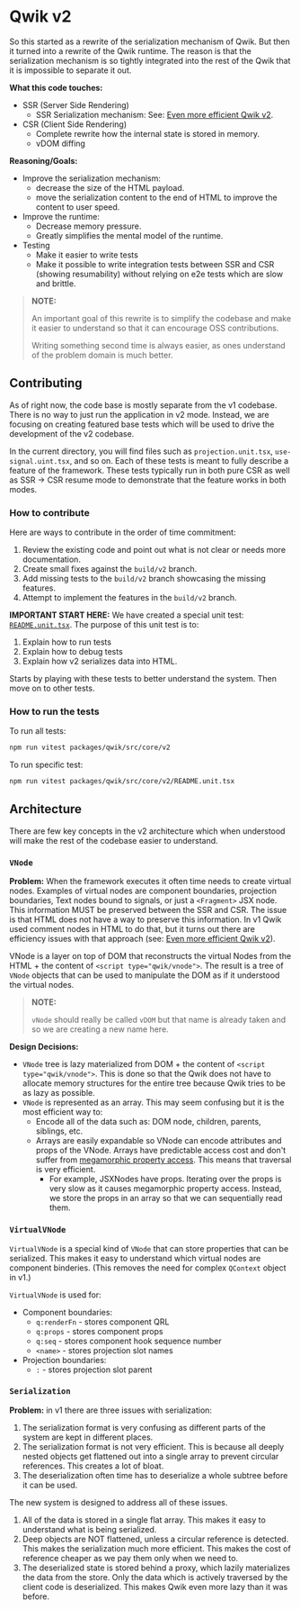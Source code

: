 # Qwik v2

So this started as a rewrite of the serialization mechanism of Qwik. But then it turned into a rewrite of the Qwik runtime. The reason is that the serialization mechanism is so tightly integrated into the rest of the Qwik that it is impossible to separate it out.

**What this code touches:**
- SSR (Server Side Rendering)
  - SSR Serialization mechanism: See: [Even more efficient Qwik v2](https://www.notion.so/builderio/Towards-Qwik-2-0-Even-More-Efficient-f9a2887415984897b858feeb78aab227).
- CSR (Client Side Rendering)
  - Complete rewrite how the internal state is stored in memory. 
  - vDOM diffing

**Reasoning/Goals:**
- Improve the serialization mechanism:
  - decrease the size of the HTML payload.
  - move the serialization content to the end of HTML to improve the content to user speed.
- Improve the runtime:
  - Decrease memory pressure.
  - Greatly simplifies the mental model of the runtime.
- Testing
  - Make it easier to write tests
  - Make it possible to write integration tests between SSR and CSR (showing resumability) without relying on e2e tests which are slow and brittle.
  
> **NOTE:**
>
> An important goal of this rewrite is to simplify the codebase and make it easier to understand so that it can encourage OSS contributions. 
>
> Writing something second time is always easier, as ones understand of the problem domain is much better.


## Contributing

As of right now, the code base is mostly separate from the v1 codebase. There is no way to just run the application in v2 mode. Instead, we are focusing on creating featured base tests which will be used to drive the development of the v2 codebase.

In the current directory, you will find files such as `projection.unit.tsx`, `use-signal.uint.tsx`, and so on. Each of these tests is meant to fully describe a feature of the framework. These tests typically run in both pure CSR as well as SSR -> CSR resume mode to demonstrate that the feature works in both modes.

### How to contribute

Here are ways to contribute in the order of time commitment:
1. Review the existing code and point out what is not clear or needs more documentation.
2. Create small fixes against the `build/v2` branch.
3. Add missing tests to the `build/v2` branch showcasing the missing features.
4. Attempt to implement the features in the `build/v2` branch.

**IMPORTANT START HERE:** We have created a special unit test: [`README.unit.tsx`](./README.unit.tsx). The purpose of this unit test is to:
1. Explain how to run tests
2. Explain how to debug tests
3. Explain how v2 serializes data into HTML.

Starts by playing with these tests to better understand the system. Then move on to other tests.

### How to run the tests

To run all tests:
```bash
npm run vitest packages/qwik/src/core/v2
```

To run specific test:
```bash
npm run vitest packages/qwik/src/core/v2/README.unit.tsx
```


## Architecture

There are few key concepts in the v2 architecture which when understood will make the rest of the codebase easier to understand.

### `VNode`

**Problem:** When the framework executes it often time needs to create virtual nodes. Examples of virtual nodes are component boundaries, projection boundaries, Text nodes bound to signals, or just a `<Fragment>` JSX node. This information MUST be preserved between the SSR and CSR. The issue is that HTML does not have a way to preserve this information. In v1 Qwik used comment nodes in HTML to do that, but it turns out there are efficiency issues with that approach (see: [Even more efficient Qwik v2](https://www.notion.so/builderio/Towards-Qwik-2-0-Even-More-Efficient-f9a2887415984897b858feeb78aab227)).

VNode is a layer on top of DOM that reconstructs the virtual Nodes from the HTML + the content of `<script type="qwik/vnode">`. The result is a tree of `VNode` objects that can be used to manipulate the DOM as if it understood the virtual nodes.

> **NOTE:**
>
> `vNode` should really be called `vDOM` but that name is already taken and so we are creating a new name here.


**Design Decisions:**
- `VNode` tree is lazy materialized from DOM + the content of `<script type="qwik/vnode">`. This is done so that the Qwik does not have to allocate memory structures for the entire tree because Qwik tries to be as lazy as possible.
- `VNode` is represented as an array. This may seem confusing but it is the most efficient way to:
  - Encode all of the data such as: DOM node, children, parents, siblings, etc.
  - Arrays are easily expandable so VNode can encode attributes and props of the VNode.
Arrays have predictable access cost and don't suffer from [megamorphic property access](https://www.builder.io/blog/monomorphic-javascript). This means that traversal is very efficient.
    - For example, JSXNodes have props. Iterating over the props is very slow as it causes megamorphic property access. Instead, we store the props in an array so that we can sequentially read them.


### `VirtualVNode`

`VirtualVNode` is a special kind of `VNode` that can store properties that can be serialized. This makes it easy to understand which virtual nodes are component binderies. (This removes the need for complex `QContext` object in v1.)

`VirtualVNode` is used for:
- Component boundaries:
  - `q:renderFn` - stores component QRL
  - `q:props` - stores component props
  - `q:seq` - stores component hook sequence number
  - `<name>` - stores projection slot names
- Projection boundaries:
  - `:` - stores projection slot parent


### `Serialization`

**Problem:** in v1 there are three issues with serialization:
1. The serialization format is very confusing as different parts of the system are kept in different places.
2. The serialization format is not very efficient. This is because all deeply nested objects get flattened out into a single array to prevent circular references. This creates a lot of bloat.
3. The deserialization often time has to deserialize a whole subtree before it can be used. 

The new system is designed to address all of these issues.

1. All of the data is stored in a single flat array. This makes it easy to understand what is being serialized.
2. Deep objects are NOT flattened, unless a circular reference is detected. This makes the serialization much more efficient. This makes the cost of reference cheaper as we pay them only when we need to.
3. The deserialized state is stored behind a proxy, which lazily materializes the data from the store. Only the data which is actively traversed by the client code is deserialized. This makes Qwik even more lazy than it was before.